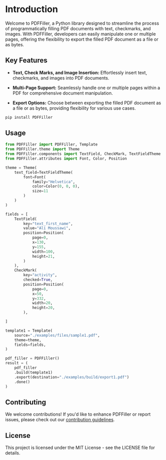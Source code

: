 # Introduction

Welcome to PDFFiller, a Python library designed to streamline the process of programmatically filling PDF documents with text, checkmarks, and images. With PDFFiller, developers can easily manipulate one or multiple pages, offering the flexibility to export the filled PDF document as a file or as bytes.

## Key Features

- **Text, Check Marks, and Image Insertion:** Effortlessly insert text, checkmarks, and images into PDF documents.

- **Multi-Page Support:** Seamlessly handle one or multiple pages within a PDF for comprehensive document manipulation.

- **Export Options:** Choose between exporting the filled PDF document as a file or as bytes, providing flexibility for various use cases.

```bash
pip install PDFFiller
```

## Usage

```python
from PDFFiller import PDFFiller, Template
from PDFFiller.theme import Theme
from PDFFiller.components import TextField, CheckMark, TextFieldTheme
from PDFFiller.attributes import Font, Color, Position

theme = Theme(
    text_field=TextFieldTheme(
        font=Font(
            family="Helvetica",
            color=Color(0, 0, 0),
            size=11
        )
    )
)

fields = [
    TextField(
        key="text_first_name",
        value="Ali Moussawi",
        position=Position(
            page=0,
            x=130,
            y=155,
            width=100,
            height=21,
        )
    ),
    CheckMark(
        key="activity",
        checked=True,
        position=Position(
            page=0,
            x=50,
            y=332,
            width=20,
            height=20,
        ),

]

template1 = Template(
    source="./examples/files/sample1.pdf",
    theme=theme,
    fields=fields,
)

pdf_filler = PDFFiller()
result = (
    pdf_filler
    .build(template1)
    .export(destination="./examples/build/export1.pdf")
    .done()
)
```

## Contributing

We welcome contributions! If you'd like to enhance PDFFiller or report issues, please check out our [contribution guidelines](CONTRIBUTING.md).


## License
This project is licensed under the MIT License - see the LICENSE file for details.